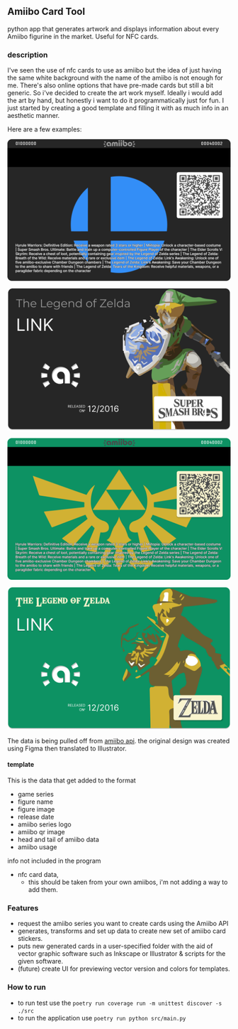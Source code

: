 ## Amiibo Card Tool
python app that generates artwork and displays information about every Amiibo figurine in the market. Useful for NFC cards.

### description
I've seen the use of nfc cards to use as amiibo but the idea of just having the same white background with the name of the amiibo is not enough for me. There's also online options that have pre-made cards but still a bit generic. So i've decided to create the art work myself. Ideally i would add the art by hand, but honestly i want to do it programmatically just for fun. I just started by creating a good template and filling it with as much info in an aesthetic manner.

Here are a few examples:

![smash back](./assets/smash%20back%20card%20link.png)

![smash front](./assets/smash%20front%20card%20link.png)

![zelda back](./assets/zelda%20back%20card%20link.png)

![zelda front](./assets/zelda%20front%20card%20Link.png)

The data is being pulled off from [amiibo api](https://amiiboapi.com/). the original design was created using Figma then translated to Illustrator.
#### template
This is the data that get added to the format
- game series
- figure name
- figure image
- release date
- amiibo series logo
- amiibo qr image
- head and tail of amiibo data
- amiibo usage

info not included in the program
- nfc card data,
    - this should be taken from your own amiibos, i'm not adding a way to add them.  

### Features
- request the amiibo series you want to create cards using the Amiibo API
- generates, transforms and set up data to create new set of amiibo card stickers.
- puts new generated cards in a user-specified folder with the aid of vector graphic software such as Inkscape or Illustrator & scripts for the given software.
- (future) create UI for previewing vector version and colors for templates.

### How to run 
- to run test use the `poetry run coverage run -m unittest discover -s ./src`
- to run the application use `poetry run python src/main.py` 